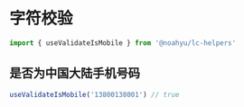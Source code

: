 # 字符校验

```ts
import { useValidateIsMobile } from '@noahyu/lc-helpers'
```

## 是否为中国大陆手机号码

```ts
useValidateIsMobile('13800138001') // true
```
